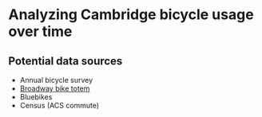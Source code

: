 # Analyzing Cambridge bicycle usage over time

## Potential data sources

* Annual bicycle survey
* [Broadway bike totem](https://data.cambridgema.gov/Transportation-Planning/Eco-Totem-Broadway-Bicycle-Count/q8v9-mcfg)
* Bluebikes
* Census (ACS commute)

